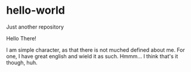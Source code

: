 # hello-world
Just another repository

Hello There!

I am simple character, as that there is not muched defined about me.
For one, I have great english and wield it as such.
Hmmm... I think that's it though, huh.
